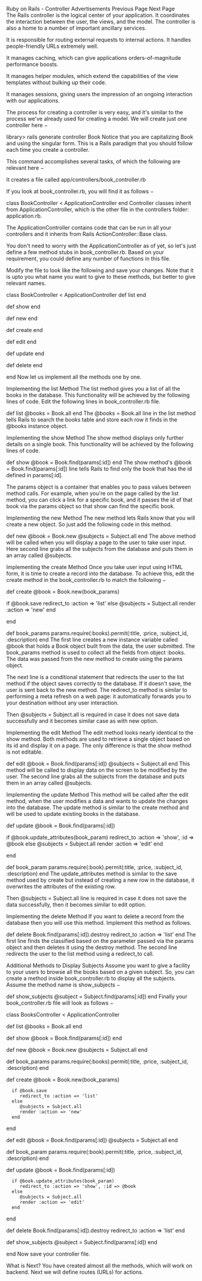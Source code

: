 


Ruby on Rails - Controller
Advertisements
 Previous Page Next Page  
The Rails controller is the logical center of your application. It coordinates the interaction between the user, the views, and the model. The controller is also a home to a number of important ancillary services.

It is responsible for routing external requests to internal actions. It handles people-friendly URLs extremely well.

It manages caching, which can give applications orders-of-magnitude performance boosts.

It manages helper modules, which extend the capabilities of the view templates without bulking up their code.

It manages sessions, giving users the impression of an ongoing interaction with our applications.

The process for creating a controller is very easy, and it's similar to the process we've already used for creating a model. We will create just one controller here −

library\> rails generate controller Book
Notice that you are capitalizing Book and using the singular form. This is a Rails paradigm that you should follow each time you create a controller.

This command accomplishes several tasks, of which the following are relevant here −

It creates a file called app/controllers/book_controller.rb

If you look at book_controller.rb, you will find it as follows −

class BookController < ApplicationController
end
Controller classes inherit from ApplicationController, which is the other file in the controllers folder: application.rb.

The ApplicationController contains code that can be run in all your controllers and it inherits from Rails ActionController::Base class.

You don't need to worry with the ApplicationController as of yet, so let's just define a few method stubs in book_controller.rb. Based on your requirement, you could define any number of functions in this file.

Modify the file to look like the following and save your changes. Note that it is upto you what name you want to give to these methods, but better to give relevant names.

class BookController < ApplicationController
   def list
   end
   
   def show
   end
   
   def new
   end
   
   def create
   end
   
   def edit
   end
   
   def update
   end
   
   def delete
   end
   
end
Now let us implement all the methods one by one.

Implementing the list Method
The list method gives you a list of all the books in the database. This functionality will be achieved by the following lines of code. Edit the following lines in book_controller.rb file.

def list
   @books = Book.all
end
The @books = Book.all line in the list method tells Rails to search the books table and store each row it finds in the @books instance object.

Implementing the show Method
The show method displays only further details on a single book. This functionality will be achieved by the following lines of code.

def show
   @book = Book.find(params[:id])
end
The show method's @book = Book.find(params[:id]) line tells Rails to find only the book that has the id defined in params[:id].

The params object is a container that enables you to pass values between method calls. For example, when you're on the page called by the list method, you can click a link for a specific book, and it passes the id of that book via the params object so that show can find the specific book.

Implementing the new Method
The new method lets Rails know that you will create a new object. So just add the following code in this method.

def new
   @book = Book.new
   @subjects = Subject.all
end
The above method will be called when you will display a page to the user to take user input. Here second line grabs all the subjects from the database and puts them in an array called @subjects.

Implementing the create Method
Once you take user input using HTML form, it is time to create a record into the database. To achieve this, edit the create method in the book_controller.rb to match the following −

def create
   @book = Book.new(book_params)
	
   if @book.save
      redirect_to :action => 'list'
   else
      @subjects = Subject.all
      render :action => 'new'
   end
   
end

def book_params
   params.require(:books).permit(:title, :price, :subject_id, :description)
end
The first line creates a new instance variable called @book that holds a Book object built from the data, the user submitted. The book_params method is used to collect all the fields from object :books. The data was passed from the new method to create using the params object.

The next line is a conditional statement that redirects the user to the list method if the object saves correctly to the database. If it doesn't save, the user is sent back to the new method. The redirect_to method is similar to performing a meta refresh on a web page: it automatically forwards you to your destination without any user interaction.

Then @subjects = Subject.all is required in case it does not save data successfully and it becomes similar case as with new option.

Implementing the edit Method
The edit method looks nearly identical to the show method. Both methods are used to retrieve a single object based on its id and display it on a page. The only difference is that the show method is not editable.

def edit
   @book = Book.find(params[:id])
   @subjects = Subject.all
end
This method will be called to display data on the screen to be modified by the user. The second line grabs all the subjects from the database and puts them in an array called @subjects.

Implementing the update Method
This method will be called after the edit method, when the user modifies a data and wants to update the changes into the database. The update method is similar to the create method and will be used to update existing books in the database.

def update
   @book = Book.find(params[:id])
	
   if @book.update_attributes(book_param)
      redirect_to :action => 'show', :id => @book
   else
      @subjects = Subject.all
      render :action => 'edit'
   end
   
end

def book_param
   params.require(:book).permit(:title, :price, :subject_id, :description)
end
The update_attributes method is similar to the save method used by create but instead of creating a new row in the database, it overwrites the attributes of the existing row.

Then @subjects = Subject.all line is required in case it does not save the data successfully, then it becomes similar to edit option.

Implementing the delete Method
If you want to delete a record from the database then you will use this method. Implement this method as follows.

def delete
   Book.find(params[:id]).destroy
   redirect_to :action => 'list'
end
The first line finds the classified based on the parameter passed via the params object and then deletes it using the destroy method. The second line redirects the user to the list method using a redirect_to call.

Additional Methods to Display Subjects
Assume you want to give a facility to your users to browse all the books based on a given subject. So, you can create a method inside book_controller.rb to display all the subjects. Assume the method name is show_subjects −

def show_subjects
   @subject = Subject.find(params[:id])
end
Finally your book_controller.rb file will look as follows −

class BooksController < ApplicationController

   def list
      @books = Book.all
   end

   def show
      @book = Book.find(params[:id])
   end
  
   def new
      @book = Book.new
      @subjects = Subject.all
   end

   def book_params
      params.require(:books).permit(:title, :price, :subject_id, :description)
   end

   def create
      @book = Book.new(book_params)

      if @book.save
         redirect_to :action => 'list'
      else
         @subjects = Subject.all
         render :action => 'new'
      end
   end
   
   def edit
      @book = Book.find(params[:id])
      @subjects = Subject.all
   end
   
   def book_param
      params.require(:book).permit(:title, :price, :subject_id, :description)
   end
   
   def update
      @book = Book.find(params[:id])
      
      if @book.update_attributes(book_param)
         redirect_to :action => 'show', :id => @book
      else
         @subjects = Subject.all
         render :action => 'edit'
      end
   end
   
   def delete
      Book.find(params[:id]).destroy
      redirect_to :action => 'list'
   end
   
   def show_subjects
      @subject = Subject.find(params[:id])
   end

end
Now save your controller file.

What is Next?
You have created almost all the methods, which will work on backend. Next we will define routes (URLs) for actions.
